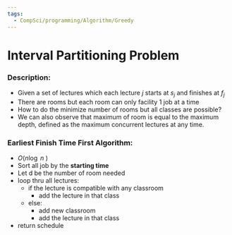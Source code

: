 ```yaml
---
tags:
  - CompSci/programming/Algorithm/Greedy
---
```

# Interval Partitioning Problem
### Description:
- Given a set of lectures which each lecture $j$ starts at $s_j$ and finishes at $f_j$
- There are rooms but each room can only facility 1 job at a time
- How to do the minimize number of rooms but all classes are possible?
- We can also observe that maximum of room is equal to the maximum depth, defined as the maximum concurrent lectures at any time.
### Earliest Finish Time First Algorithm:
- $O(n\log \ n$ )
- Sort all job by the **starting time**
- Let d be the number of room needed
- loop thru all lectures:
	- if the lecture is compatible with any classroom
		- add the lecture in that class
	- else:
		- add new classroom
		- add the lecture in that class
- return schedule